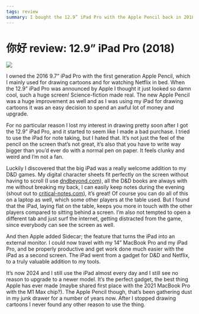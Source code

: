 ```yaml
---
tags: review
summary: I bought the 12.9” iPad Pro with the Apple Pencil back in 2018 and spoiler alert: I still use the iPad almost every day.
---
```


# 你好 review: 12.9” iPad Pro (2018)

![](/articles/images/ipad.jpg)

I owned the 2016 9.7” iPad Pro with the first generation Apple Pencil, which I mainly used for drawing cartoons and for watching Netflix in bed. When the 12.9” iPad Pro was announced by Apple I thought it just looked so damn cool, such a huge screen! Science-fiction made real. The new Apple Pencil was a huge improvement as well and as I was using my iPad for drawing cartoons it was an easy decision to spend an awful lot of money and upgrade.

For no particular reason I lost my interest in drawing pretty soon after I got the 12.9” iPad Pro, and it started to seem like I made a bad purchase. I tried to use the iPad for note taking, but I hated that. It’s not just the feel of the pencil on the screen that’s not great, it’s also that you have to write way bigger than you’d ever do with a normal pen on paper. It feels clunky and weird and I’m not a fan.

Luckily I discovered that the big iPad was a really welcome addition to my D&D games. My digital character sheets fit perfectly on the screen without having to scroll (I use [dndbeyond.com](https://wwwdndbeyond.com)), all the D&D books are always with me without breaking my back, I can easily keep notes during the evening (shout out to [critical-notes.com](https://www.critical-notes.com)), it’s great! Of course you can do all of this on a laptop as well, which some other players at the table used. But I found that the iPad, laying flat on the table, keeps you more in touch with the other players compared to sitting behind a screen. I’m also not tempted to open a different tab and just surf the internet, getting distracted from the game, since everybody can see the screen as well.

And then Apple added Sidecar; the feature that turns the iPad into an external monitor. I could now travel with my 14” MacBook Pro and my iPad Pro, and be properly productive and get work done much easier with the iPad as a second screen. The iPad went from a gadget for D&D and Netflix, to a truly valuable addition to my tools.

It’s now 2024 and I still use the iPad almost every day and I still see no reason to upgrade to a newer model. It’s the perfect gadget, the best thing Apple has ever made (maybe shared first place with the 2021 MacBook Pro with the M1 Max chip?). The Apple Pencil though, that’s been gathering dust in my junk drawer for a number of years now. After I stopped drawing cartoons I never found any other reason to use the thing.
